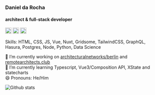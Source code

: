 ### Daniel da Rocha
#### architect & full-stack developer

[<img src='https://cdn.jsdelivr.net/npm/simple-icons@3.0.1/icons/linkedin.svg' alt='linkedin' height='20'>](https://www.linkedin.com/in/danrocha/)  [<img src='https://cdn.jsdelivr.net/npm/simple-icons@3.0.1/icons/instagram.svg' alt='instagram' height='20'>](https://www.instagram.com/danroc/) [<img src='https://cdn.jsdelivr.net/npm/simple-icons@3.0.1/icons/icloud.svg' alt='website' height='20'>](https://theforeignarchitect.com) 

Skills: HTML, CSS, JS, Vue, Nuxt, Gridsome, TailwindCSS, GraphQL, Hasura, Postgres, Node, Python, Data Science

🔭 I’m currently working on [architecturalnetworks/berlin](https://architecturalnetworks.com/berlin) and [remotearchitects.club](https://remotearchitects.club)  
🌱 I’m currently learning Typescript, Vue3/Composition API, XState and statecharts  
😄 Pronouns: He/Him 

![Github stats](https://github-readme-stats.vercel.app/api?username=danrocha&show_icons=true)
